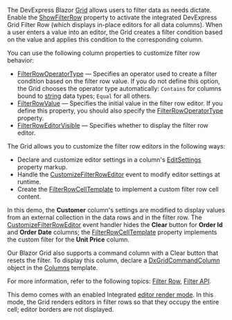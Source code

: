 The DevExpress Blazor [Grid](https://docs.devexpress.com/Blazor/403143/grid) allows users to filter data as needs dictate. Enable the [ShowFilterRow](https://docs.devexpress.com/Blazor/DevExpress.Blazor.DxGrid.ShowFilterRow) property to activate the integrated DevExpress Grid Filter Row (which displays in-place editors for all data columns). When a user enters a value into an editor, the Grid creates a filter condition based on the value and applies this condition to the corresponding column.

You can use the following column properties to customize filter row behavior: 
* [FilterRowOperatorType](https://docs.devexpress.com/Blazor/DevExpress.Blazor.DxGridDataColumn.FilterRowOperatorType) — Specifies an operator used to create a filter condition based on the filter row value. If you do not define this option, the Grid chooses the operator type automatically: `Contains` for columns bound to [string](https://docs.microsoft.com/en-us/dotnet/api/system.string) data types; `Equal` for all others.
* [FilterRowValue](https://docs.devexpress.com/Blazor/DevExpress.Blazor.DxGridDataColumn.FilterRowValue) — Specifies the initial value in the filter row editor. If you define this property, you should also specify the [FilterRowOperatorType](https://docs.devexpress.com/Blazor/DevExpress.Blazor.DxGridDataColumn.FilterRowOperatorType) property.
* [FilterRowEditorVisible](https://docs.devexpress.com/Blazor/DevExpress.Blazor.DxGridDataColumn.FilterRowEditorVisible) — Specifies whether to display the filter row editor.

The Grid allows you to customize the filter row editors in the following ways:

* Declare and customize editor settings in a column's [EditSettings](https://docs.devexpress.com/Blazor/DevExpress.Blazor.DxGridDataColumn.EditSettings) property markup.
* Handle the [CustomizeFilterRowEditor](https://docs.devexpress.com/Blazor/DevExpress.Blazor.DxGrid.CustomizeFilterRowEditor) event to modify editor settings at runtime.
* Create the [FilterRowCellTemplate](https://docs.devexpress.com/Blazor/DevExpress.Blazor.DxGridDataColumn.FilterRowCellTemplate) to implement a custom filter row cell content.

In this demo, the **Customer** column's settings are modified to display values from an external collection in the data rows and in the filter row. The [CustomizeFilterRowEditor](https://docs.devexpress.com/Blazor/DevExpress.Blazor.DxGrid.CustomizeFilterRowEditor) event handler hides the **Clear** button for **Order Id** and **Order Date** columns; the [FilterRowCellTemplate](https://docs.devexpress.com/Blazor/DevExpress.Blazor.DxGridDataColumn.FilterRowCellTemplate) property implements the custom filter for the **Unit Price** column.

Our Blazor Grid also supports a command column with a Clear button that resets the filter. To display this column, declare a [DxGridCommandColumn](https://docs.devexpress.com/Blazor/DevExpress.Blazor.DxGridCommandColumn) object in the [Columns](https://docs.devexpress.com/Blazor/DevExpress.Blazor.DxGrid.Columns) template.

For more information, refer to the following topics: [Filter Row](https://docs.devexpress.com/Blazor/404325/components/grid/filter-data/filter-row), [Filter API](https://docs.devexpress.com/Blazor/404327/components/grid/filter-data/filter-api).

This demo comes with an enabled Integrated [editor render mode](https://docs.devexpress.com/Blazor/DevExpress.Blazor.DxGrid.EditorRenderMode). In this mode, the Grid renders editors in filter rows so that they occupy the entire cell; editor borders are not displayed.

